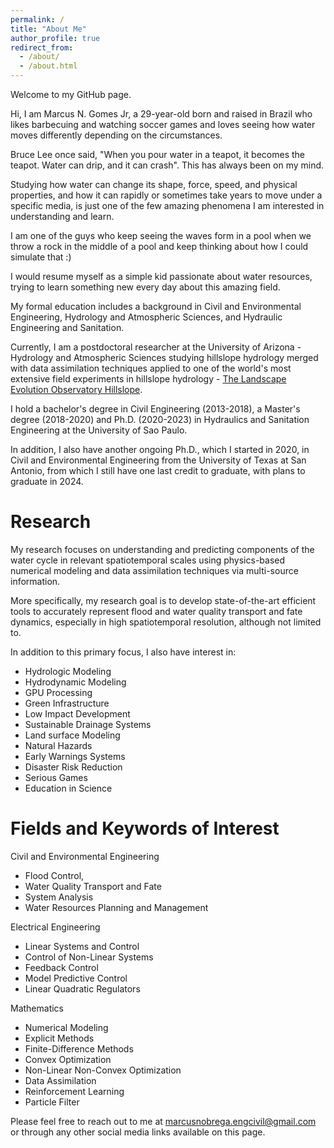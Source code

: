 ```yaml
---
permalink: /
title: "About Me"
author_profile: true
redirect_from: 
  - /about/
  - /about.html
---
```


Welcome to my GitHub page.

Hi, I am Marcus N. Gomes Jr, a 29-year-old born and raised in Brazil who likes barbecuing and watching soccer games and loves seeing how water moves differently depending on the circumstances.

Bruce Lee once said, "When you pour water in a teapot, it becomes the teapot. Water can drip, and it can crash". This has always been on my mind.

Studying how water can change its shape, force, speed, and physical properties, and how it can rapidly or sometimes take years to move under a specific media, is just one of the few amazing phenomena I am interested in understanding and learn.

I am one of the guys who keep seeing the waves form in a pool when we throw a rock in the middle of a pool and keep thinking about how I could simulate that :)

I would resume myself as a simple kid passionate about water resources, trying to learn something new every day about this amazing field.

My formal education includes a background in Civil and Environmental Engineering, Hydrology and Atmospheric Sciences, and Hydraulic Engineering and Sanitation.

Currently, I am a postdoctoral researcher at the University of Arizona - Hydrology and Atmospheric Sciences studying hillslope hydrology merged with data assimilation techniques applied to one of the world's most extensive field experiments in hillslope hydrology - [The Landscape Evolution Observatory Hillslope](https://www.youtube.com/watch?v=qTN89IriGCI&t=21s&ab_channel=Biosphere2).

I hold a bachelor's degree in Civil Engineering (2013-2018), a Master's degree (2018-2020) and Ph.D. (2020-2023) in Hydraulics and Sanitation Engineering at the University of Sao Paulo.

In addition, I also have another ongoing Ph.D., which I started in 2020, in Civil and Environmental Engineering from the University of Texas at San Antonio, from which I still have one last credit to graduate, with plans to graduate in 2024.

Research
======
My research focuses on understanding and predicting components of the water cycle in relevant spatiotemporal scales using physics-based numerical modeling and data assimilation techniques via multi-source information. 

More specifically, my research goal is to develop state-of-the-art efficient tools to accurately represent flood and water quality transport and fate dynamics, especially in high spatiotemporal resolution, although not limited to.

In addition to this primary focus, I also have interest in:

- Hydrologic Modeling
- Hydrodynamic Modeling
- GPU Processing
- Green Infrastructure
- Low Impact Development
- Sustainable Drainage Systems
- Land surface Modeling
- Natural Hazards
- Early Warnings Systems
- Disaster Risk Reduction
- Serious Games
- Education in Science


Fields and Keywords of Interest
=======
Civil and Environmental Engineering
- Flood Control,
- Water Quality Transport and Fate
- System Analysis
- Water Resources Planning and Management

Electrical Engineering
- Linear Systems and Control
- Control of Non-Linear Systems
- Feedback Control
- Model Predictive Control
- Linear Quadratic Regulators

Mathematics
- Numerical Modeling
- Explicit Methods
- Finite-Difference Methods
- Convex Optimization
- Non-Linear Non-Convex Optimization
- Data Assimilation
- Reinforcement Learning
- Particle Filter

Please feel free to reach out to me at marcusnobrega.engcivil@gmail.com or through any other social media links available on this page.
